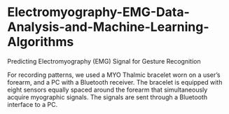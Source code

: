# Electromyography-EMG-Data-Analysis-and-Machine-Learning-Algorithms
Predicting Electromyography (EMG) Signal for Gesture Recognition

For recording patterns, we used a MYO Thalmic bracelet worn on a user’s forearm, and a PC with a Bluetooth receiver. The bracelet is equipped with eight sensors equally
spaced around the forearm that simultaneously acquire myographic signals. The signals are sent through a Bluetooth interface to a PC.
